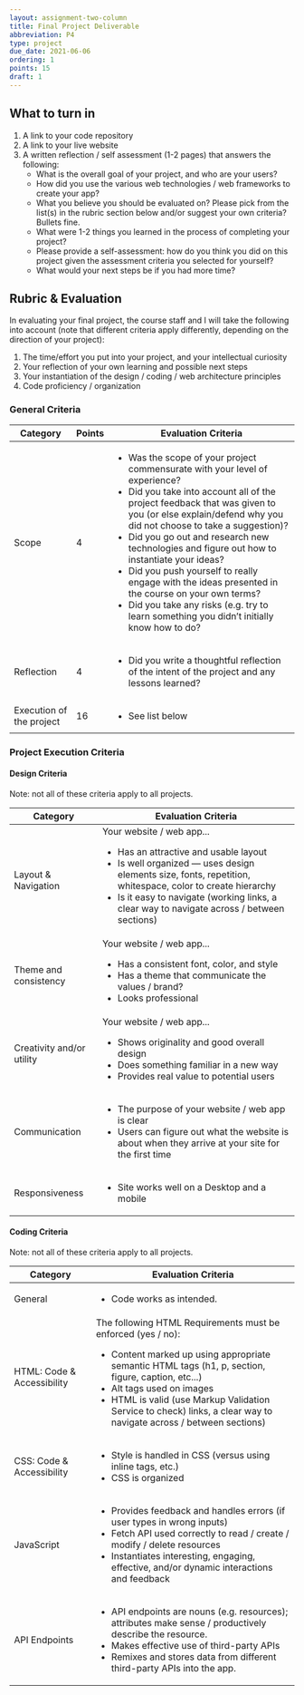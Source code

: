 ```yaml
---
layout: assignment-two-column
title: Final Project Deliverable
abbreviation: P4
type: project
due_date: 2021-06-06
ordering: 1 
points: 15
draft: 1
---
```


## What to turn in
1. A link to your code repository
1. A link to your live website
1. A written reflection / self assessment (1-2 pages) that answers the following:
   * What is the overall goal of your project, and who are your users?
   * How did you use the various web technologies / web frameworks to create your app?
   * What you believe you should be evaluated on? Please pick from the list(s) in the rubric section below and/or suggest your own criteria? Bullets fine.
   * What were 1-2 things you learned in the process of completing your project?
   * Please provide a self-assessment: how do you think you did on this project given the assessment criteria you selected for yourself?
   * What would your next steps be if you had more time?

## Rubric & Evaluation
In evaluating your final project, the course staff and I will take the following into account (note that different criteria apply differently, depending on the direction of your project):

1. The time/effort you put into your project, and your intellectual curiosity
1. Your reflection of your own learning and possible next steps
1. Your instantiation of the design / coding / web architecture principles
1. Code proficiency / organization



### General Criteria
<table>
    <thead>
        <tr>
            <th>Category</th>
            <th>Points</th>
            <th>Evaluation Criteria</th>
        </tr>
    </thead>
    <tbody>
        <tr>
            <td>Scope</td>
            <td>4</td>
            <td>
                <ul>
                    <li>Was the scope of your project commensurate with your level of experience?</li>
                    <li>Did you take into account all of the project feedback that was given to you (or else explain/defend why you did not choose to take a suggestion)?</li>
                    <li>Did you go out and research new technologies and figure out how to instantiate your ideas?</li>
                    <li>Did you push yourself to really engage with the ideas presented in the course on your own terms? </li>
                    <li>Did you take any risks (e.g. try to learn something you didn’t initially know how to do?</li>
                </ul>
            </td>
        </tr>
        <tr>
            <td>Reflection</td>
            <td>4</td>
            <td>
                <ul>
                    <li>Did you write a thoughtful reflection of the intent of the project and any lessons learned?</li>
                </ul>
            </td>
        </tr>
        <tr>
            <td>Execution of the project</td>
            <td>16</td>
            <td>
                <ul><li>See list below</li></ul>
            </td>
        </tr>
    </tbody>
</table>

### Project Execution Criteria
#### Design Criteria
Note: not all of these criteria apply to all projects.
<table>
    <thead>
        <tr>
            <th>Category</th>
            <th>Evaluation Criteria</th>
        </tr>
    </thead>
    <tbody>
        <tr>
            <td>Layout & Navigation</td>
            <td>Your website / web app...
                <ul>
                    <li>Has an attractive and usable layout</li>
                    <li>Is well organized — uses design elements size, fonts, repetition, whitespace, color to create hierarchy</li>
                    <li>Is it easy to navigate (working links, a clear way to navigate across / between sections)</li>
                </ul>
            </td>
        </tr>
        <tr>
            <td>Theme and consistency</td>
            <td>Your website / web app...
                <ul>
                    <li>Has a consistent font, color, and style</li>
                    <li>Has a theme that communicate the values / brand?</li>
                    <li>Looks professional</li>
                </ul>
            </td>
        </tr>
        <tr>
            <td>Creativity and/or utility</td>
            <td>Your website / web app...
                <ul>
                    <li>Shows originality and good overall design</li>
                    <li>Does something familiar in a new way</li>
                    <li>Provides real value to potential users</li>
                </ul>
            </td>
        </tr>
        <tr>
            <td>Communication</td>
            <td>
                <ul>
                    <li>The purpose of your website / web app is clear</li>
                    <li>Users can figure out what the website is about when they arrive at your site for the first time</li>
                </ul>
            </td>
        </tr>
        <tr>
            <td>Responsiveness</td>
            <td>
                <ul>
                    <li>Site works well on a Desktop and a mobile</li>
                </ul>
            </td>
        </tr>
    </tbody>
</table>


#### Coding Criteria
Note: not all of these criteria apply to all projects.
<table>
    <thead>
        <tr>
            <th>Category</th>
            <th>Evaluation Criteria</th>
        </tr>
    </thead>
    <tbody>
        <tr>
            <td>General</td>
            <td>
                <ul>
                    <li>Code works as intended.</li>
                </ul>
            </td>
        </tr>
        <tr>
            <td>HTML: Code & Accessibility</td>
            <td>The following HTML Requirements must be enforced (yes / no):
                <ul>
                    <li>Content marked up using appropriate semantic HTML tags (h1, p, section, figure, caption, etc...)</li>
                    <li>Alt tags used on images</li>
                    <li>HTML is valid (use Markup Validation Service to check) links, a clear way to navigate across / between sections)</li>
                </ul>
            </td>
        </tr>
        <tr>
            <td>CSS: Code & Accessibility</td>
            <td>
                <ul>
                    <li>Style is handled in CSS (versus using inline tags, etc.)</li>
                    <li>CSS is organized</li>
                </ul>
            </td>
        </tr>
        <tr>
            <td>JavaScript</td>
            <td>
                <ul>
                    <li>Provides feedback and handles errors (if user types in wrong inputs)</li>
                    <li>Fetch API used correctly to read / create / modify / delete resources</li>
                    <li>Instantiates interesting, engaging, effective, and/or dynamic interactions and feedback</li>
                </ul>
            </td>
        </tr>
        <tr>
            <td>API Endpoints</td>
            <td>
                <ul>
                    <li>API endpoints are nouns (e.g. resources); attributes make sense / productively describe the resource.</li>
                    <li>Makes effective use of third-party APIs</li>
                    <li>Remixes and stores data from different third-party APIs into the app.</li>
                </ul>
            </td>
        </tr>
    </tbody>
</table>

